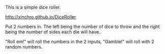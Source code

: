 This is a simple dice roller.

http://xinchro.github.io/DiceRoller

Put 2 numbers in. The left being the number of dice to throw and the right being the number of sides each die will have.

"Roll em!" will roll the numbers in the 2 inputs, "Gamble!" will roll with 2 random numbers.
